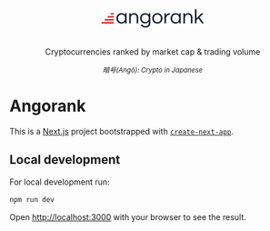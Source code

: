 <div align="center">
  <img src="public/images/angorank-dark.svg" width="180" alt="angorank">
  <br />
  <br />
  <p>Cryptocurrencies ranked by market cap & trading volume</p>
  <small><em>暗号(Angō): Crypto in Japanese</em></small>
</div>

# Angorank

This is a [Next.js](https://nextjs.org/) project bootstrapped with [`create-next-app`](https://github.com/vercel/next.js/tree/canary/packages/create-next-app).

## Local development

For local development run:

```bash
npm run dev
```

Open [http://localhost:3000](http://localhost:3000) with your browser to see the result.
